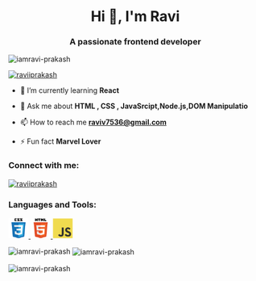 <h1 align="center">Hi 👋, I'm Ravi</h1>
<h3 align="center">A passionate frontend developer</h3>

<p align="left"> <img src="https://komarev.com/ghpvc/?username=iamravi-prakash&label=Profile%20views&color=0e75b6&style=flat" alt="iamravi-prakash" /> </p>

<p align="left"> <a href="https://twitter.com/raviiprakash" target="blank"><img src="https://img.shields.io/twitter/follow/raviiprakash?logo=twitter&style=for-the-badge" alt="raviiprakash" /></a> </p>

- 🌱 I’m currently learning **React**

- 💬 Ask me about **HTML , CSS , JavaSrcipt,Node.js,DOM Manipulatio**

- 📫 How to reach me **raviv7536@gmail.com**

- ⚡ Fun fact **Marvel Lover**

<h3 align="left">Connect with me:</h3>
<p align="left">
<a href="https://twitter.com/raviiprakash" target="blank"><img align="center" src="https://raw.githubusercontent.com/rahuldkjain/github-profile-readme-generator/master/src/images/icons/Social/twitter.svg" alt="raviiprakash" height="30" width="40" /></a>
</p>

<h3 align="left">Languages and Tools:</h3>
<p align="left"> <a href="https://www.w3schools.com/css/" target="_blank" rel="noreferrer"> <img src="https://raw.githubusercontent.com/devicons/devicon/master/icons/css3/css3-original-wordmark.svg" alt="css3" width="40" height="40"/> </a> <a href="https://www.w3.org/html/" target="_blank" rel="noreferrer"> <img src="https://raw.githubusercontent.com/devicons/devicon/master/icons/html5/html5-original-wordmark.svg" alt="html5" width="40" height="40"/> </a> <a href="https://developer.mozilla.org/en-US/docs/Web/JavaScript" target="_blank" rel="noreferrer"> <img src="https://raw.githubusercontent.com/devicons/devicon/master/icons/javascript/javascript-original.svg" alt="javascript" width="40" height="40"/> </a> </p>

<p><img align="left" src="https://github-readme-stats.vercel.app/api/top-langs?username=iamravi-prakash&show_icons=true&locale=en&layout=compact" alt="iamravi-prakash" /></p>

<p>&nbsp;<img align="center" src="https://github-readme-stats.vercel.app/api?username=iamravi-prakash&show_icons=true&locale=en" alt="iamravi-prakash" /></p>

<p><img align="center" src="https://github-readme-streak-stats.herokuapp.com/?user=iamravi-prakash&" alt="iamravi-prakash" /></p>
